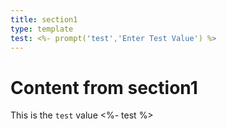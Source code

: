 ```yaml
---
title: section1
type: template
test: <%- prompt('test','Enter Test Value') %>
---
```

# Content from section1

This is the `test` value <%- test %>
